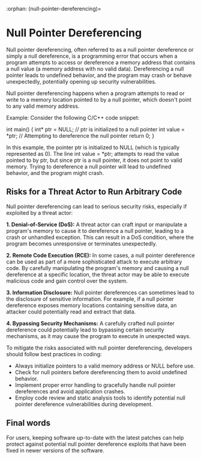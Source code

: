 :orphan:
(null-pointer-dereferencing)=

# Null Pointer Dereferencing

Null pointer dereferencing, often referred to as a null pointer dereference or simply a null dereference, is a programming error that occurs when a program attempts to access or dereference a memory address that contains a null value (a memory address with no valid data). Dereferencing a null pointer leads to undefined behavior, and the program may crash or behave unexpectedly, potentially opening up security vulnerabilities.

Null pointer dereferencing happens when a program attempts to read or write to a memory location pointed to by a null pointer, which doesn't point to any valid memory address.

Example: Consider the following C/C++ code snippet:

int main() {
    int* ptr = NULL;  // ptr is initialized to a null pointer
    int value = *ptr; // Attempting to dereference the null pointer
    return 0;
}

In this example, the pointer ptr is initialized to NULL (which is typically represented as 0). The line int value = *ptr; attempts to read the value pointed to by ptr, but since ptr is a null pointer, it does not point to valid memory. Trying to dereference a null pointer will lead to undefined behavior, and the program might crash.

## Risks for a Threat Actor to Run Arbitrary Code

Null pointer dereferencing can lead to serious security risks, especially if exploited by a threat actor:

**1.	Denial-of-Service (DoS):** A threat actor can craft input or manipulate a program's memory to cause it to dereference a null pointer, leading to a crash or unhandled exception. This can result in a DoS condition, where the program becomes unresponsive or terminates unexpectedly.

**2.	Remote Code Execution (RCE):** In some cases, a null pointer dereference can be used as part of a more sophisticated attack to execute arbitrary code. By carefully manipulating the program's memory and causing a null dereference at a specific location, the threat actor may be able to execute malicious code and gain control over the system.

**3.	Information Disclosure:** Null pointer dereferences can sometimes lead to the disclosure of sensitive information. For example, if a null pointer dereference exposes memory locations containing sensitive data, an attacker could potentially read and extract that data.

**4.	Bypassing Security Mechanisms:** A carefully crafted null pointer dereference could potentially lead to bypassing certain security mechanisms, as it may cause the program to execute in unexpected ways.

To mitigate the risks associated with null pointer dereferencing, developers should follow best practices in coding:

- Always initialize pointers to a valid memory address or NULL before use.
- Check for null pointers before dereferencing them to avoid undefined behavior.
- Implement proper error handling to gracefully handle null pointer dereferences and avoid application crashes.
- Employ code review and static analysis tools to identify potential null pointer dereference vulnerabilities during development.

## Final words

For users, keeping software up-to-date with the latest patches can help protect against potential null pointer dereference exploits that have been fixed in newer versions of the software.